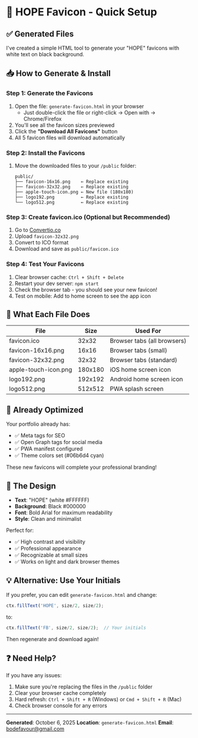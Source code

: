 # 🎨 HOPE Favicon - Quick Setup

## ✅ Generated Files

I've created a simple HTML tool to generate your "HOPE" favicons with white text on black background.

## 📥 How to Generate & Install

### Step 1: Generate the Favicons
1. Open the file: `generate-favicon.html` in your browser
   - Just double-click the file or right-click → Open with → Chrome/Firefox
2. You'll see all the favicon sizes previewed
3. Click the **"Download All Favicons"** button
4. All 5 favicon files will download automatically

### Step 2: Install the Favicons
1. Move the downloaded files to your `/public` folder:
   ```
   public/
   ├── favicon-16x16.png    ← Replace existing
   ├── favicon-32x32.png    ← Replace existing  
   ├── apple-touch-icon.png ← New file (180x180)
   ├── logo192.png          ← Replace existing
   └── logo512.png          ← Replace existing
   ```

### Step 3: Create favicon.ico (Optional but Recommended)
1. Go to [Convertio.co](https://convertio.co/png-ico/)
2. Upload `favicon-32x32.png`
3. Convert to ICO format
4. Download and save as `public/favicon.ico`

### Step 4: Test Your Favicons
1. Clear browser cache: `Ctrl + Shift + Delete`
2. Restart your dev server: `npm start`
3. Check the browser tab - you should see your new favicon!
4. Test on mobile: Add to home screen to see the app icon

## 🎯 What Each File Does

| File | Size | Used For |
|------|------|----------|
| favicon.ico | 32x32 | Browser tabs (all browsers) |
| favicon-16x16.png | 16x16 | Browser tabs (small) |
| favicon-32x32.png | 32x32 | Browser tabs (standard) |
| apple-touch-icon.png | 180x180 | iOS home screen icon |
| logo192.png | 192x192 | Android home screen icon |
| logo512.png | 512x512 | PWA splash screen |

## 🚀 Already Optimized

Your portfolio already has:
- ✅ Meta tags for SEO
- ✅ Open Graph tags for social media
- ✅ PWA manifest configured
- ✅ Theme colors set (#06b6d4 cyan)

These new favicons will complete your professional branding!

## 🎨 The Design

- **Text**: "HOPE" (white #FFFFFF)
- **Background**: Black #000000
- **Font**: Bold Arial for maximum readability
- **Style**: Clean and minimalist

Perfect for:
- ✅ High contrast and visibility
- ✅ Professional appearance
- ✅ Recognizable at small sizes
- ✅ Works on light and dark browser themes

## 💡 Alternative: Use Your Initials

If you prefer, you can edit `generate-favicon.html` and change:
```javascript
ctx.fillText('HOPE', size/2, size/2);
```
to:
```javascript
ctx.fillText('FB', size/2, size/2);  // Your initials
```

Then regenerate and download again!

## ❓ Need Help?

If you have any issues:
1. Make sure you're replacing the files in the `/public` folder
2. Clear your browser cache completely
3. Hard refresh: `Ctrl + Shift + R` (Windows) or `Cmd + Shift + R` (Mac)
4. Check browser console for any errors

---

**Generated**: October 6, 2025
**Location**: `generate-favicon.html`
**Email**: bodefavour@gmail.com
